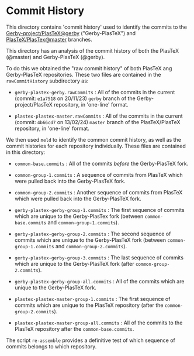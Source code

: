 # Commit History

This directory contains 'commit history' used to identify the commits to
the
[Gerby-project/PlasTeX@gerby](https://github.com/gerby-project/plastex)
("Gerby-PlasTeX") and
[PlasTeX/PlasTex@master](https://github.com/plastex/plastex) branches.

This directory has an analysis of the commit history of both the PlasTeX
(@master) and Gerby-PlasTeX (@gerby).

To do this we obtained the "raw commit history" of both PlasTeX ang
Gerby-PlasTeX repositories. These two files are contained in the
`rawCommitHistory` subdirectory as:

- `gerby-plastex-gerby.rawCommits` : All of the commits in the current
   (commit: `e1a7518` on 20/11/23) `gerby` branch of the
   Gerby-project/PlasTeX repository, in 'one-line' format.

- `plastex-plastex-master.rawCommits` : All of the commits in the current
   (commit: `4b66cd7` on 13/02/24) `master` branch of the PlasTeX/PlasTeX
   repository, in 'one-line' format.

We then used `meld` to identify the common commit history, as well as the
commit histories for each repository individually. These files are
contained in this directory:

- `common-base.commits` : All of the commits *before* the Gerby-PlasTeX
  fork.

- `common-group-1.commits` : A sequence of commits from PlasTeX which were
  pulled back into the Gerby-PlasTeX fork.

- `common-group-2.commits` : Another sequence of commits from PlasTeX
  which were pulled back into the Gerby-PlasTeX fork.

- `gerby-plastex-gerby-group-1.commits` : The first sequence of commits
  which are unique to the Gerby-PlasTex fork (between
  `common-base.commits` and `common-group-1.commits`).

- `gerby-plastex-gerby-group-2.commits` : The second sequence of commits
  which are unique to the Gerby-PlasTeX fork (between
  `common-group-1.commits` and `common-group-2.commits`).

- `gerby-plastex-gerby-group-3.commits` : The last sequence of commits
  which are unique to the Gerby-PlasTeX fork (after
  `common-group-2.commits`).

- `gerby-plastex-gerby-group-all.commits` : All of the commits which are
  unique to the Gerby-PlasTeX fork.

- `plastex-plastex-master-group-1.commits` : The first sequence of commits
  which are unique to the PlasTeX repository (after the
  `common-group-2.commits`).

- `plastex-plastex-master-group-all.commits` : All of the commits to the
  PlasTeX repository after the `common-base.commits`.

The script `re-assemble` provides a definitive test of which sequence of
commits belongs to which repository.
